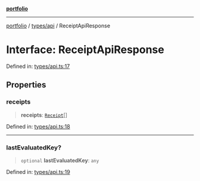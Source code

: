 [**portfolio**](../../../README.md)

***

[portfolio](../../../modules.md) / [types/api](../README.md) / ReceiptApiResponse

# Interface: ReceiptApiResponse

Defined in: [types/api.ts:17](https://github.com/tnorlund/Portfolio/blob/07f8f0201dea36cd4d7e6e4ab954e6b07f3497b0/portfolio/types/api.ts#L17)

## Properties

### receipts

> **receipts**: [`Receipt`](Receipt.md)[]

Defined in: [types/api.ts:18](https://github.com/tnorlund/Portfolio/blob/07f8f0201dea36cd4d7e6e4ab954e6b07f3497b0/portfolio/types/api.ts#L18)

***

### lastEvaluatedKey?

> `optional` **lastEvaluatedKey**: `any`

Defined in: [types/api.ts:19](https://github.com/tnorlund/Portfolio/blob/07f8f0201dea36cd4d7e6e4ab954e6b07f3497b0/portfolio/types/api.ts#L19)
